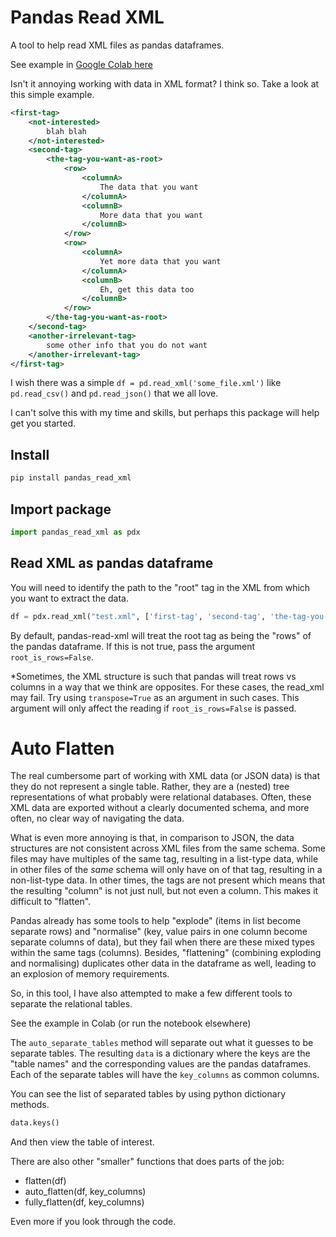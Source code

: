 # Pandas Read XML

A tool to help read XML files as pandas dataframes.

See example in [Google Colab here](https://colab.research.google.com/github/minchulkim87/pandas_read_xml/blob/master/pandas_read_xml_example.ipynb)

Isn't it annoying working with data in XML format? I think so. Take a look at this simple example.

```xml
<first-tag>
    <not-interested>
        blah blah
    </not-interested>
    <second-tag>
        <the-tag-you-want-as-root>
            <row>
                <columnA>
                    The data that you want
                </columnA>
                <columnB>
                    More data that you want
                </columnB>
            </row>
            <row>
                <columnA>
                    Yet more data that you want
                </columnA>
                <columnB>
                    Eh, get this data too
                </columnB>
            </row>
        </the-tag-you-want-as-root>
    </second-tag>
    <another-irrelevant-tag>
        some other info that you do not want
    </another-irrelevant-tag>
</first-tag>
```

I wish there was a simple `df = pd.read_xml('some_file.xml')` like `pd.read_csv()` and `pd.read_json()` that we all love.

I can't solve this with my time and skills, but perhaps this package will help get you started.


## Install

```bash
pip install pandas_read_xml
```

## Import package

```python
import pandas_read_xml as pdx
```

## Read XML as pandas dataframe

You will need to identify the path to the "root" tag in the XML from which you want to extract the data.

```python
df = pdx.read_xml("test.xml", ['first-tag', 'second-tag', 'the-tag-you-want-as-root'])
```

By default, pandas-read-xml will treat the root tag as being the "rows" of the pandas dataframe. If this is not true, pass the argument `root_is_rows=False`.

*Sometimes, the XML structure is such that pandas will treat rows vs columns in a way that we think are opposites. For these cases, the read_xml may fail. Try using `transpose=True` as an argument in such cases. This argument will only affect the reading if `root_is_rows=False` is passed.

# Auto Flatten

The real cumbersome part of working with XML data (or JSON data) is that they do not represent a single table. Rather, they are a (nested) tree representations of what probably were relational databases. Often, these XML data are exported without a clearly documented schema, and more often, no clear way of navigating the data.

What is even more annoying is that, in comparison to JSON, the data structures are not consistent across XML files from the same schema. Some files may have multiples of the same tag, resulting in a list-type data, while in other files of the *same* schema will only have on of that tag, resulting in a non-list-type data. In other times, the tags are not present which means that the resulting "column" is not just null, but not even a column. This makes it difficult to "flatten".

Pandas already has some tools to help "explode" (items in list become separate rows) and "normalise" (key, value pairs in one column become separate columns of data), but they fail when there are these mixed types within the same tags (columns). Besides, "flattening" (combining exploding and normalising) duplicates other data in the dataframe as well, leading to an explosion of memory requirements.

So, in this tool, I have also attempted to make a few different tools to separate the relational tables.

See the example in Colab (or run the notebook elsewhere)

The `auto_separate_tables` method will separate out what it guesses to be separate tables. The resulting `data` is a dictionary where the keys are the "table names" and the corresponding values are the pandas dataframes. Each of the separate tables will have the `key_columns` as common columns.

You can see the list of separated tables by using python dictionary methods.

```python
data.keys()
```

And then view the table of interest.

There are also other "smaller" functions that does parts of the job:

- flatten(df)
- auto_flatten(df, key_columns)
- fully_flatten(df, key_columns)

Even more if you look through the code.
